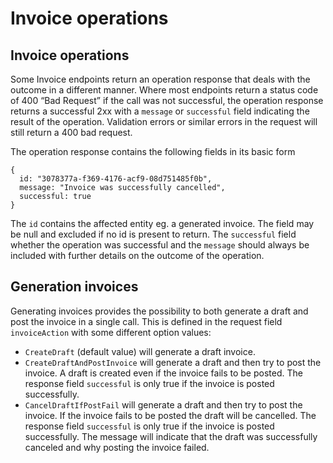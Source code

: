 # Invoice operations

## Invoice operations <a href="#dy1q4" id="dy1q4"></a>

Some Invoice endpoints return an operation response that deals with the outcome in a different manner. Where most endpoints return a status code of 400 “Bad Request” if the call was not successful, the operation response returns a successful 2xx with a `message` or `successful` field indicating the result of the operation. Validation errors or similar errors in the request will still return a 400 bad request.

The operation response contains the following fields in its basic form

```
{ 
  id: "3078377a-f369-4176-acf9-08d751485f0b", 
  message: "Invoice was successfully cancelled",  
  successful: true 
}
```

The `id` contains the affected entity eg. a generated invoice. The field may be null and excluded if no id is present to return. The `successful` field whether the operation was successful and the `message` should always be included with further details on the outcome of the operation.

## Generation invoices <a href="#cijes" id="cijes"></a>

Generating invoices provides the possibility to both generate a draft and post the invoice in a single call. This is defined in the request field `invoiceAction` with some different option values:

* `CreateDraft` (default value) will generate a draft invoice.
* `CreateDraftAndPostInvoice` will generate a draft and then try to post the invoice. A draft is created even if the invoice fails to be posted. The response field `successful` is only true if the invoice is posted successfully.
* `CancelDraftIfPostFail` will generate a draft and then try to post the invoice. If the invoice fails to be posted the draft will be cancelled. The response field `successful` is only true if the invoice is posted successfully. The message will indicate that the draft was successfully canceled and why posting the invoice failed.
